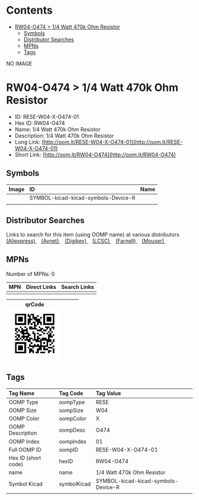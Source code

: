 



Contents
========

* [RW04-O474 > 1/4 Watt 470k Ohm Resistor](#rw04-o474--14-watt-470k-ohm-resistor)
	* [Symbols](#symbols)
	* [Distributor Searches](#distributor-searches)
	* [MPNs](#mpns)
	* [Tags](#tags)
  
NO IMAGE  
# RW04-O474 > 1/4 Watt 470k Ohm Resistor

- ID: RESE-W04-X-O474-01
- Hex ID: RW04-O474
- Name: 1/4 Watt 470k Ohm Resistor
- Description: 1/4 Watt 470k Ohm Resistor
- Long Link: [http://oom.lt/RESE-W04-X-O474-01](http://oom.lt/RESE-W04-X-O474-01)
- Short Link: [http://oom.lt/RW04-O474](http://oom.lt/RW04-O474)

## Symbols
  

|Image|ID|Name|
| :--- | :--- | :--- |
|![]()|SYMBOL-kicad-kicad-symbols-Device-R||
||||

## Distributor Searches
  
Links to search for this item (using OOMP name) at various distributors  
[(Aliexpress) ](https://www.aliexpress.com/wholesale?SearchText=11171/4+Watt+470k+Ohm+Resistor)&nbsp;&nbsp;&nbsp;[(Avnet) ](https://www.avnet.com/shop/us/search/1/4+Watt+470k+Ohm+Resistor)&nbsp;&nbsp;&nbsp;[(Digikey) ](https://www.digikey.co.uk/en/products/result?s=1/4+Watt+470k+Ohm+Resistor)&nbsp;&nbsp;&nbsp;[(LCSC) ](https://www.lcsc.com/search?q=1/4+Watt+470k+Ohm+Resistor)&nbsp;&nbsp;&nbsp;[(Farnell) ](https://uk.farnell.com/search?st=1/4+Watt+470k+Ohm+Resistor)&nbsp;&nbsp;&nbsp;[(Mouser) ](https://www.mouser.com/c/?q=1/4+Watt+470k+Ohm+Resistor)&nbsp;&nbsp;&nbsp;
## MPNs
  
Number of MPNs: 0  

|MPN|Direct Links|Search Links|
| :--- | :--- | :--- |
||||
  

|qrCode<br>[![](https://raw.githubusercontent.com/oomlout/oomlout_OOMP_parts_V2/main/RESE/W04/X/O474/01/qrCode_140.png)](https://github.com/oomlout/oomlout_OOMP_parts_V2/tree/main/RESE/W04/X/O474/01/qrCode.png)||||
| :---: | :---: | :---: | :---: |

## Tags
  

|Tag Name|Tag Code|Tag Value|
| :--- | :--- | :--- |
|OOMP Type|oompType|RESE|
|OOMP Size|oompSize|W04|
|OOMP Color|oompColor|X|
|OOMP Description|oompDesc|O474|
|OOMP Index|oompIndex|01|
|Full OOMP ID|oompID|RESE-W04-X-O474-01|
|Hex ID (short code)|hexID|RW04-O474|
|name|name|1/4 Watt 470k Ohm Resistor|
|Symbol Kicad|symbolKicad|SYMBOL-kicad-kicad-symbols-Device-R|
||||
